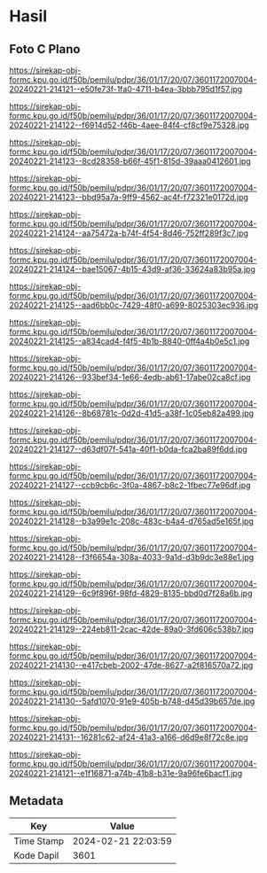 # Hasil

## Foto C Plano

https://sirekap-obj-formc.kpu.go.id/f50b/pemilu/pdpr/36/01/17/20/07/3601172007004-20240221-214121--e50fe73f-1fa0-4711-b4ea-3bbb795d1f57.jpg

https://sirekap-obj-formc.kpu.go.id/f50b/pemilu/pdpr/36/01/17/20/07/3601172007004-20240221-214122--f6914d52-f46b-4aee-84f4-cf8cf9e75328.jpg

https://sirekap-obj-formc.kpu.go.id/f50b/pemilu/pdpr/36/01/17/20/07/3601172007004-20240221-214123--8cd28358-b66f-45f1-815d-39aaa0412601.jpg

https://sirekap-obj-formc.kpu.go.id/f50b/pemilu/pdpr/36/01/17/20/07/3601172007004-20240221-214123--bbd95a7a-9ff9-4562-ac4f-f72321e0172d.jpg

https://sirekap-obj-formc.kpu.go.id/f50b/pemilu/pdpr/36/01/17/20/07/3601172007004-20240221-214124--aa75472a-b74f-4f54-8d46-752ff289f3c7.jpg

https://sirekap-obj-formc.kpu.go.id/f50b/pemilu/pdpr/36/01/17/20/07/3601172007004-20240221-214124--bae15067-4b15-43d9-af36-33624a83b95a.jpg

https://sirekap-obj-formc.kpu.go.id/f50b/pemilu/pdpr/36/01/17/20/07/3601172007004-20240221-214125--aad6bb0c-7429-48f0-a699-8025303ec936.jpg

https://sirekap-obj-formc.kpu.go.id/f50b/pemilu/pdpr/36/01/17/20/07/3601172007004-20240221-214125--a834cad4-f4f5-4b1b-8840-0ff4a4b0e5c1.jpg

https://sirekap-obj-formc.kpu.go.id/f50b/pemilu/pdpr/36/01/17/20/07/3601172007004-20240221-214126--933bef34-1e66-4edb-ab61-17abe02ca8cf.jpg

https://sirekap-obj-formc.kpu.go.id/f50b/pemilu/pdpr/36/01/17/20/07/3601172007004-20240221-214126--8b68781c-0d2d-41d5-a38f-1c05eb82a499.jpg

https://sirekap-obj-formc.kpu.go.id/f50b/pemilu/pdpr/36/01/17/20/07/3601172007004-20240221-214127--d63df07f-541a-40f1-b0da-fca2ba89f6dd.jpg

https://sirekap-obj-formc.kpu.go.id/f50b/pemilu/pdpr/36/01/17/20/07/3601172007004-20240221-214127--ccb9cb6c-3f0a-4867-b8c2-1fbec77e96df.jpg

https://sirekap-obj-formc.kpu.go.id/f50b/pemilu/pdpr/36/01/17/20/07/3601172007004-20240221-214128--b3a99e1c-208c-483c-b4a4-d765ad5e165f.jpg

https://sirekap-obj-formc.kpu.go.id/f50b/pemilu/pdpr/36/01/17/20/07/3601172007004-20240221-214128--f3f6654a-308a-4033-9a1d-d3b9dc3e88e1.jpg

https://sirekap-obj-formc.kpu.go.id/f50b/pemilu/pdpr/36/01/17/20/07/3601172007004-20240221-214129--6c9f896f-98fd-4829-8135-bbd0d7f28a6b.jpg

https://sirekap-obj-formc.kpu.go.id/f50b/pemilu/pdpr/36/01/17/20/07/3601172007004-20240221-214129--224eb811-2cac-42de-89a0-3fd606c538b7.jpg

https://sirekap-obj-formc.kpu.go.id/f50b/pemilu/pdpr/36/01/17/20/07/3601172007004-20240221-214130--e417cbeb-2002-47de-8627-a2f816570a72.jpg

https://sirekap-obj-formc.kpu.go.id/f50b/pemilu/pdpr/36/01/17/20/07/3601172007004-20240221-214130--5afd1070-91e9-405b-b748-d45d39b657de.jpg

https://sirekap-obj-formc.kpu.go.id/f50b/pemilu/pdpr/36/01/17/20/07/3601172007004-20240221-214131--16281c62-af24-41a3-a166-d6d9e8f72c8e.jpg

https://sirekap-obj-formc.kpu.go.id/f50b/pemilu/pdpr/36/01/17/20/07/3601172007004-20240221-214121--e1f16871-a74b-41b8-b31e-9a96fe6bacf1.jpg


## Metadata

| Key        | Value               |
| ---------- | ------------------- |
| Time Stamp | 2024-02-21 22:03:59 |
| Kode Dapil | 3601                |




